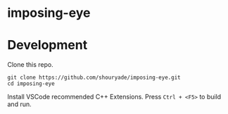 # imposing-eye

# Development

Clone this repo.

```
git clone https://github.com/shouryade/imposing-eye.git
cd imposing-eye
```

Install VSCode recommended C++ Extensions.
Press `Ctrl + <F5>` to build and run.
